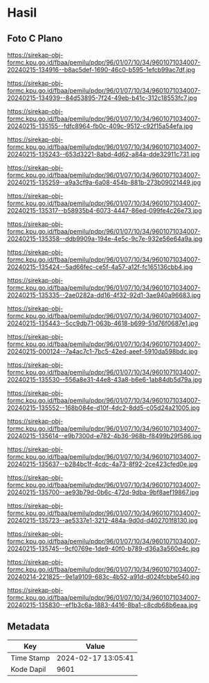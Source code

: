# Hasil

## Foto C Plano

https://sirekap-obj-formc.kpu.go.id/fbaa/pemilu/pdpr/96/01/07/10/34/9601071034007-20240215-134916--b8ac5def-1690-46c0-b595-1efcb99ac7df.jpg

https://sirekap-obj-formc.kpu.go.id/fbaa/pemilu/pdpr/96/01/07/10/34/9601071034007-20240215-134939--84d53895-7f24-49eb-b41c-312c18553fc7.jpg

https://sirekap-obj-formc.kpu.go.id/fbaa/pemilu/pdpr/96/01/07/10/34/9601071034007-20240215-135155--fdfc8964-fb0c-409c-9512-c92f15a54efa.jpg

https://sirekap-obj-formc.kpu.go.id/fbaa/pemilu/pdpr/96/01/07/10/34/9601071034007-20240215-135243--653d3221-8abd-4d62-a84a-dde32911c731.jpg

https://sirekap-obj-formc.kpu.go.id/fbaa/pemilu/pdpr/96/01/07/10/34/9601071034007-20240215-135259--a9a3cf9a-6a08-454b-881b-273b09021449.jpg

https://sirekap-obj-formc.kpu.go.id/fbaa/pemilu/pdpr/96/01/07/10/34/9601071034007-20240215-135317--b58935b4-6073-4447-86ed-099fe4c26e73.jpg

https://sirekap-obj-formc.kpu.go.id/fbaa/pemilu/pdpr/96/01/07/10/34/9601071034007-20240215-135358--ddb9909a-194e-4e5c-9c7e-932e56e64a9a.jpg

https://sirekap-obj-formc.kpu.go.id/fbaa/pemilu/pdpr/96/01/07/10/34/9601071034007-20240215-135424--5ad66fec-ce5f-4a57-a12f-fc165136cbb4.jpg

https://sirekap-obj-formc.kpu.go.id/fbaa/pemilu/pdpr/96/01/07/10/34/9601071034007-20240215-135335--2ae0282a-dd16-4f32-92d1-3ae940a96683.jpg

https://sirekap-obj-formc.kpu.go.id/fbaa/pemilu/pdpr/96/01/07/10/34/9601071034007-20240215-135443--5cc9db71-063b-4618-b699-51d76f0687e1.jpg

https://sirekap-obj-formc.kpu.go.id/fbaa/pemilu/pdpr/96/01/07/10/34/9601071034007-20240215-000124--7a4ac7c1-7bc5-42ed-aeef-5910da598bdc.jpg

https://sirekap-obj-formc.kpu.go.id/fbaa/pemilu/pdpr/96/01/07/10/34/9601071034007-20240215-135530--556a8e31-44e8-43a8-b6e6-1ab84db5d79a.jpg

https://sirekap-obj-formc.kpu.go.id/fbaa/pemilu/pdpr/96/01/07/10/34/9601071034007-20240215-135552--168b084e-d10f-4dc2-8dd5-c05d24a21005.jpg

https://sirekap-obj-formc.kpu.go.id/fbaa/pemilu/pdpr/96/01/07/10/34/9601071034007-20240215-135614--e9b7300d-e782-4b36-968b-f8499b29f586.jpg

https://sirekap-obj-formc.kpu.go.id/fbaa/pemilu/pdpr/96/01/07/10/34/9601071034007-20240215-135637--b284bc1f-4cdc-4a73-8f92-2ce423cfed0e.jpg

https://sirekap-obj-formc.kpu.go.id/fbaa/pemilu/pdpr/96/01/07/10/34/9601071034007-20240215-135700--ae93b79d-0b6c-472d-9dba-9bf8aef19867.jpg

https://sirekap-obj-formc.kpu.go.id/fbaa/pemilu/pdpr/96/01/07/10/34/9601071034007-20240215-135723--ae5337e1-3212-484a-9d0d-d402701f8130.jpg

https://sirekap-obj-formc.kpu.go.id/fbaa/pemilu/pdpr/96/01/07/10/34/9601071034007-20240215-135745--9cf0769e-1de9-40f0-b789-d36a3a560e4c.jpg

https://sirekap-obj-formc.kpu.go.id/fbaa/pemilu/pdpr/96/01/07/10/34/9601071034007-20240214-221825--9e1a9109-683c-4b52-a91d-d024fcbbe540.jpg

https://sirekap-obj-formc.kpu.go.id/fbaa/pemilu/pdpr/96/01/07/10/34/9601071034007-20240215-135830--ef1b3c6a-1883-4416-8ba1-c8cdb68b6eaa.jpg


## Metadata

| Key        | Value               |
| ---------- | ------------------- |
| Time Stamp | 2024-02-17 13:05:41 |
| Kode Dapil | 9601                |



